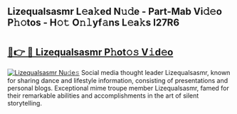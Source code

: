 ## Lizequalsasmr L𝚎a𝚔ed N𝚞𝚍e - Part-Mab Vi𝚍𝚎o P𝚑𝚘tos - H𝚘𝚝 O𝚗𝚕yf𝚊ns L𝚎a𝚔s I27R6

# <h2><a href="http://kfeem1.oniu.top/?m=Lizequalsasmr">🔗👉 🔴 Lizequalsasmr P𝚑ot𝚘𝚜 V𝚒d𝚎o</a></h2>

[![Lizequalsasmr Nu𝚍e𝚜](https://i.imgur.com/0qMVB7G.gif)](http://kfeem1.oniu.top/?m=Lizequalsasmr)
Social media thought leader Lizequalsasmr, known for sharing dance and lifestyle information, consisting of presentations and personal blogs. Exceptional mime troupe member Lizequalsasmr, famed for their remarkable abilities and accomplishments in the art of silent storytelling.  
